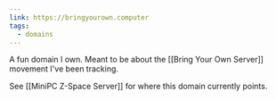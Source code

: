 ```yaml
---
link: https://bringyourown.computer
tags:
  - domains
---
```

A fun domain I own. Meant to be about the [[Bring Your Own Server]] movement I've been tracking.

See [[MiniPC Z-Space Server]] for where this domain currently points.
